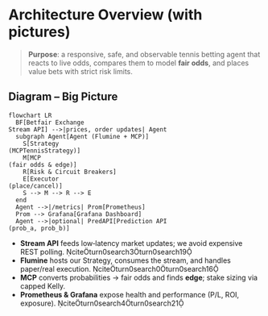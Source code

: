 
# Architecture Overview (with pictures)

> **Purpose**: a responsive, safe, and observable tennis betting agent that reacts to live odds, compares them to model **fair odds**, and places value bets with strict risk limits.

## Diagram – Big Picture

```mermaid
flowchart LR
  BF[Betfair Exchange
Stream API] -->|prices, order updates| Agent
  subgraph Agent[Agent (Flumine + MCP)]
    S[Strategy
(MCPTennisStrategy)]
    M[MCP
(fair odds & edge)]
    R[Risk & Circuit Breakers]
    E[Executor
(place/cancel)]
    S --> M --> R --> E
  end
  Agent -->|/metrics| Prom[Prometheus]
  Prom --> Grafana[Grafana Dashboard]
  Agent -->|optional| PredAPI[Prediction API
(prob_a, prob_b)]
```

- **Stream API** feeds low‑latency market updates; we avoid expensive REST polling. citeturn0search3turn0search19  
- **Flumine** hosts our Strategy, consumes the stream, and handles paper/real execution. citeturn0search0turn0search16  
- **MCP** converts probabilities → fair odds and finds **edge**; stake sizing via capped Kelly.  
- **Prometheus & Grafana** expose health and performance (P/L, ROI, exposure). citeturn0search4turn0search21
